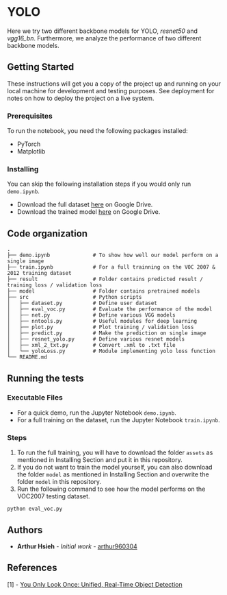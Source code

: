 # YOLO
Here we try two different backbone models for YOLO, *resnet50* and *vgg16_bn*. Furthermore, we analyze the performance of two different backbone models.

## Getting Started

These instructions will get you a copy of the project up and running on your local machine for development and testing purposes. See deployment for notes on how to deploy the project on a live system.

### Prerequisites

To run the notebook, you need the following packages installed:

* PyTorch
* Matplotlib

### Installing
You can skip the following installation steps if you would only run `demo.ipynb`.

* Download the full dataset [here](https://drive.google.com/drive/folders/1jLSm7vNvcXMfPVHEtjNCFNrsXIIy9_s5?usp=sharing) on Google Drive.
* Download the trained model [here](https://drive.google.com/drive/folders/1oUUUSJq1h5hZItsM-euEJjwOLvCKaQck?usp=sharing) on Google Drive.

## Code organization

    .
    ├── demo.ipynb              # To show how well our model perform on a single image
    ├── train.ipynb             # For a full trainning on the VOC 2007 & 2012 training dataset
    ├── result                  # Folder contains predicted result / training loss / validation loss
    ├── model                   # Folder contains pretrained models
    ├── src                     # Python scripts
    │   ├── dataset.py          # Define user dataset
    │   ├── eval_voc.py         # Evaluate the performance of the model
    │   ├── net.py              # Define various VGG models
    │   ├── nntools.py          # Useful modules for deep learning
    │   ├── plot.py             # Plot training / validation loss
    │   ├── predict.py          # Make the prediction on single image
    │   ├── resnet_yolo.py      # Define various resnet models
    │   ├── xml_2_txt.py        # Convert .xml to .txt file
    │   └── yoloLoss.py         # Module implementing yolo loss function 
    └── README.md

## Running the tests

### Executable Files

* For a quick demo, run the Jupyter Notebook `demo.ipynb`.
* For a full training on the dataset, run the Jupyter Notebook `train.ipynb`.

### Steps

1. To run the full training, you will have to download the folder `assets` as mentioned in Installing Section and put it in this repository.
2. If you do not want to train the model yourself, you can also download the folder `model` as mentioned in Installing Section and overwrite the folder `model` in this repository.
3. Run the following command to see how the model performs on the VOC2007 testing dataset.
```
python eval_voc.py
```

## Authors

* **Arthur Hsieh** - *Initial work* - [arthur960304](https://github.com/arthur960304)

## References
[1] - [You Only Look Once: Unified, Real-Time Object Detection](https://arxiv.org/pdf/1506.02640.pdf)
